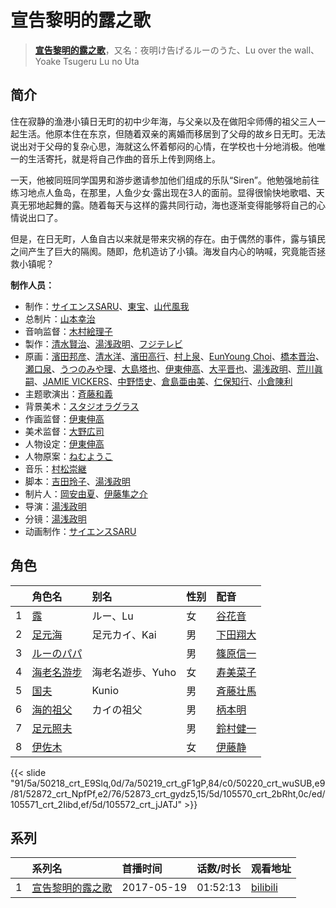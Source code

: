 # 宣告黎明的露之歌


> <u>**[宣告黎明的露之歌](https://bgm.tv/subject/206737)**</u>，又名：夜明け告げるルーのうた、Lu over the wall、Yoake Tsugeru Lu no Uta

## 简介

住在寂静的渔港小镇日无町的初中少年海，与父亲以及在做阳伞师傅的祖父三人一起生活。他原本住在东京，但随着双亲的离婚而移居到了父母的故乡日无町。无法说出对于父母的复杂心思，海就这么怀着郁闷的心情，在学校也十分地消极。他唯一的生活寄托，就是将自己作曲的音乐上传到网络上。

一天，他被同班同学国男和游步邀请参加他们组成的乐队“Siren”。他勉强地前往练习地点人鱼岛，在那里，人鱼少女·露出现在3人的面前。显得很愉快地歌唱、天真无邪地起舞的露。随着每天与这样的露共同行动，海也逐渐变得能够将自己的心情说出口了。

但是，在日无町，人鱼自古以来就是带来灾祸的存在。由于偶然的事件，露与镇民之间产生了巨大的隔阂。随即，危机造访了小镇。海发自内心的呐喊，究竟能否拯救小镇呢？

**制作人员：**
- 制作：[サイエンスSARU](https://bgm.tv/person/26100)、[東宝](https://bgm.tv/person/985)、[山代風我](https://bgm.tv/person/36355)
- 总制片：[山本幸治](https://bgm.tv/person/24336)
- 音响监督：[木村絵理子](https://bgm.tv/person/2577)
- 製作：[清水賢治](https://bgm.tv/person/441)、[湯浅政明](https://bgm.tv/person/2280)、[フジテレビ](https://bgm.tv/person/277)
- 原画：[濱田邦彦](https://bgm.tv/person/3078)、[清水洋](https://bgm.tv/person/3564)、[濱田高行](https://bgm.tv/person/11791)、[村上泉](https://bgm.tv/person/26527)、[EunYoung Choi](https://bgm.tv/person/11934)、[橋本晋治](https://bgm.tv/person/11390)、[瀬口泉](https://bgm.tv/person/33643)、[うつのみや理](https://bgm.tv/person/1862)、[大島塔也](https://bgm.tv/person/20709)、[伊東伸高](https://bgm.tv/person/3164)、[大平晋也](https://bgm.tv/person/11178)、[湯浅政明](https://bgm.tv/person/2280)、[荒川眞嗣](https://bgm.tv/person/1798)、[JAMIE VICKERS](https://bgm.tv/person/27958)、[中野悟史](https://bgm.tv/person/12480)、[倉島亜由美](https://bgm.tv/person/3578)、[仁保知行](https://bgm.tv/person/12432)、[小倉陳利](https://bgm.tv/person/11403)
- 主题歌演出：[斉藤和義](https://bgm.tv/person/15625)
- 背景美术：[スタジオラグラス](https://bgm.tv/person/36768)
- 作画监督：[伊東伸高](https://bgm.tv/person/3164)
- 美术监督：[大野広司](https://bgm.tv/person/14773)
- 人物设定：[伊東伸高](https://bgm.tv/person/3164)
- 人物原案：[ねむようこ](https://bgm.tv/person/19252)
- 音乐：[村松崇継](https://bgm.tv/person/15336)
- 脚本：[吉田玲子](https://bgm.tv/person/508)、[湯浅政明](https://bgm.tv/person/2280)
- 制片人：[岡安由夏](https://bgm.tv/person/54885)、[伊藤隼之介](https://bgm.tv/person/64897)
- 导演：[湯浅政明](https://bgm.tv/person/2280)
- 分镜：[湯浅政明](https://bgm.tv/person/2280)
- 动画制作：[サイエンスSARU](https://bgm.tv/person/26100)

## 角色

|     |   角色名   |   别名  | 性别 |  配音  |
|:--- |:------  |:----      |:---  |:--   |
| 1 | [露](https://bgm.tv/character/50218) | ルー、Lu | 女 | [谷花音](https://bgm.tv/person/23964) |
| 2 | [足元海](https://bgm.tv/character/50219) | 足元カイ、Kai | 男 | [下田翔大](https://bgm.tv/person/28456) |
| 3 | [ルーのパパ](https://bgm.tv/character/50220) |  | 男 | [篠原信一](https://bgm.tv/person/44455) |
| 4 | [海老名游步](https://bgm.tv/character/52872) | 海老名遊歩、Yuho | 女 | [寿美菜子](https://bgm.tv/person/5118) |
| 5 | [国夫](https://bgm.tv/character/52873) | Kunio | 男 | [斉藤壮馬](https://bgm.tv/person/14604) |
| 6 | [海的祖父](https://bgm.tv/character/105570) | カイの祖父 | 男 | [柄本明](https://bgm.tv/person/28950) |
| 7 | [足元照夫](https://bgm.tv/character/105571) |  | 男 | [鈴村健一](https://bgm.tv/person/4311) |
| 8 | [伊佐木](https://bgm.tv/character/105572) |  | 女 | [伊藤静](https://bgm.tv/person/4272) |

{{< slide "91/5a/50218_crt_E9Slq,0d/7a/50219_crt_gF1gP,84/c0/50220_crt_wuSUB,e9/81/52872_crt_NpfPf,e2/76/52873_crt_gydz5,15/5d/105570_crt_2bRht,0c/ed/105571_crt_2Iibd,ef/5d/105572_crt_jJATJ" >}}

## 系列

|     |   系列名   |   首播时间  | 话数/时长  | 观看地址 |
|:---  |:------    |:----      |:---       |:---  |
| 1 |[宣告黎明的露之歌](https://bgm.tv/subject/206737)| 2017-05-19 | 01:52:13 | [bilibili](https://www.bilibili.com/bangumi/play/ss6514)  |



